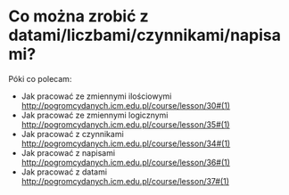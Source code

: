 # Co można zrobić z datami/liczbami/czynnikami/napisami?

Póki co polecam:
  
* Jak pracować ze zmiennymi ilościowymi http://pogromcydanych.icm.edu.pl/course/lesson/30#(1)
* Jak pracować ze zmiennymi logicznymi http://pogromcydanych.icm.edu.pl/course/lesson/35#(1)
* Jak pracować z czynnikami http://pogromcydanych.icm.edu.pl/course/lesson/34#(1)
* Jak pracować z napisami http://pogromcydanych.icm.edu.pl/course/lesson/36#(1)
* Jak pracować z datami
http://pogromcydanych.icm.edu.pl/course/lesson/37#(1)
